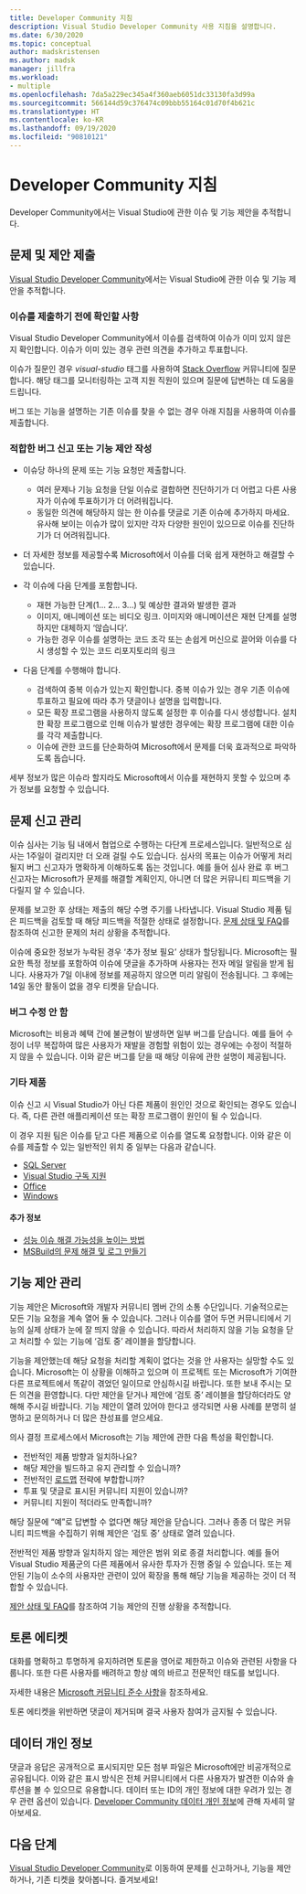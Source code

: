 ```yaml
---
title: Developer Community 지침
description: Visual Studio Developer Community 사용 지침을 설명합니다.
ms.date: 6/30/2020
ms.topic: conceptual
author: madskristensen
ms.author: madsk
manager: jillfra
ms.workload:
- multiple
ms.openlocfilehash: 7da5a229ec345a4f360aeb6051dc33130fa3d99a
ms.sourcegitcommit: 566144d59c376474c09bbb55164c01d70f4b621c
ms.translationtype: HT
ms.contentlocale: ko-KR
ms.lasthandoff: 09/19/2020
ms.locfileid: "90810121"
---
```

# <a name="developer-community-guidelines"></a>Developer Community 지침

Developer Community에서는 Visual Studio에 관한 이슈 및 기능 제안을 추적합니다.

## <a name="submitting-problems-and-suggestions"></a>문제 및 제안 제출

[Visual Studio Developer Community](https://developercommunity.visualstudio.com/)에서는 Visual Studio에 관한 이슈 및 기능 제안을 추적합니다.

### <a name="before-submitting-an-issue"></a>이슈를 제출하기 전에 확인할 사항

Visual Studio Developer Community에서 이슈를 검색하여 이슈가 이미 있지 않은지 확인합니다. 이슈가 이미 있는 경우 관련 의견을 추가하고 투표합니다.

이슈가 질문인 경우 _visual-studio_ 태그를 사용하여 [Stack Overflow](https://stackoverflow.com/questions/tagged/visual-studio?tab=Newest) 커뮤니티에 질문합니다. 해당 태그를 모니터링하는 고객 지원 직원이 있으며 질문에 답변하는 데 도움을 드립니다.

버그 또는 기능을 설명하는 기존 이슈를 찾을 수 없는 경우 아래 지침을 사용하여 이슈를 제출합니다.

### <a name="writing-a-good-bug-report-or-feature-suggestion"></a>적합한 버그 신고 또는 기능 제안 작성

- 이슈당 하나의 문제 또는 기능 요청만 제출합니다.

  - 여러 문제나 기능 요청을 단일 이슈로 결합하면 진단하기가 더 어렵고 다른 사용자가 이슈에 투표하기가 더 어려워집니다.
  - 동일한 의견에 해당하지 않는 한 이슈를 댓글로 기존 이슈에 추가하지 마세요. 유사해 보이는 이슈가 많이 있지만 각자 다양한 원인이 있으므로 이슈를 진단하기가 더 어려워집니다.

- 더 자세한 정보를 제공할수록 Microsoft에서 이슈를 더욱 쉽게 재현하고 해결할 수 있습니다.
- 각 이슈에 다음 단계를 포함합니다.

  - 재현 가능한 단계(1... 2... 3...) 및 예상한 결과와 발생한 결과
  - 이미지, 애니메이션 또는 비디오 링크. 이미지와 애니메이션은 재현 단계를 설명하지만 대체하지 ‘않습니다’.
  - 가능한 경우 이슈를 설명하는 코드 조각 또는 손쉽게 머신으로 끌어와 이슈를 다시 생성할 수 있는 코드 리포지토리의 링크

- 다음 단계를 수행해야 합니다.

  - 검색하여 중복 이슈가 있는지 확인합니다. 중복 이슈가 있는 경우 기존 이슈에 투표하고 필요에 따라 추가 댓글이나 설명을 입력합니다.
  - 모든 확장 프로그램을 사용하지 않도록 설정한 후 이슈를 다시 생성합니다. 설치한 확장 프로그램으로 인해 이슈가 발생한 경우에는 확장 프로그램에 대한 이슈를 각각 제출합니다.
  - 이슈에 관한 코드를 단순화하여 Microsoft에서 문제를 더욱 효과적으로 파악하도록 돕습니다.

세부 정보가 많은 이슈라 할지라도 Microsoft에서 이슈를 재현하지 못할 수 있으며 추가 정보를 요청할 수 있습니다.

## <a name="managing-problem-reports"></a>문제 신고 관리

이슈 심사는 기능 팀 내에서 협업으로 수행하는 다단계 프로세스입니다. 일반적으로 심사는 1주일이 걸리지만 더 오래 걸릴 수도 있습니다. 심사의 목표는 이슈가 어떻게 처리될지 버그 신고자가 명확하게 이해하도록 돕는 것입니다. 예를 들어 심사 완료 후 버그 신고자는 Microsoft가 문제를 해결할 계획인지, 아니면 더 많은 커뮤니티 피드백을 기다릴지 알 수 있습니다.

문제를 보고한 후 상태는 제출의 해당 수명 주기를 나타냅니다. Visual Studio 제품 팀은 피드백을 검토할 때 해당 피드백을 적절한 상태로 설정합니다. [문제 상태 및 FAQ](./report-a-problem.md)를 참조하여 신고한 문제의 처리 상황을 추적합니다.

이슈에 중요한 정보가 누락된 경우 ‘추가 정보 필요’ 상태가 할당됩니다. Microsoft는 필요한 특정 정보를 포함하여 이슈에 댓글을 추가하며 사용자는 전자 메일 알림을 받게 됩니다. 사용자가 7일 이내에 정보를 제공하지 않으면 미리 알림이 전송됩니다. 그 후에는 14일 동안 활동이 없을 경우 티켓을 닫습니다.

### <a name="wont-fix-bugs"></a>버그 수정 안 함

Microsoft는 비용과 혜택 간에 불균형이 발생하면 일부 버그를 닫습니다. 예를 들어 수정이 너무 복잡하여 많은 사용자가 재발을 경험할 위험이 있는 경우에는 수정이 적절하지 않을 수 있습니다. 이와 같은 버그를 닫을 때 해당 이유에 관한 설명이 제공됩니다.

### <a name="other-product"></a>기타 제품

이슈 신고 시 Visual Studio가 아닌 다른 제품이 원인인 것으로 확인되는 경우도 있습니다. 즉, 다른 관련 애플리케이션 또는 확장 프로그램이 원인이 될 수 있습니다. 

이 경우 지원 팀은 이슈를 닫고 다른 제품으로 이슈를 열도록 요청합니다. 이와 같은 이슈를 제출할 수 있는 일반적인 위치 중 일부는 다음과 같습니다.

* [SQL Server](https://feedback.azure.com/forums/908035-sql-server)
* [Visual Studio 구독 지원](https://feedback.azure.com/forums/908035-sql-server)
* [Office](https://support.office.com/article/how-do-i-give-feedback-on-microsoft-office-2b102d44-b43f-4dd2-9ff4-23cf144cfb11)
* [Windows](https://support.microsoft.com/help/4021566/windows-10-send-feedback-to-microsoft-with-feedback-hub-app)

#### <a name="additional-information"></a>추가 정보

- [성능 이슈 해결 가능성을 높이는 방법](./how-to-increase-chances-of-performance-issue-being-fixed.md)
- [MSBuild의 문제 해결 및 로그 만들기](./msbuild-logs.md)

## <a name="managing-feature-suggestions"></a>기능 제안 관리

기능 제안은 Microsoft와 개발자 커뮤니티 멤버 간의 소통 수단입니다. 기술적으로는 모든 기능 요청을 계속 열어 둘 수 있습니다. 그러나 이슈를 열어 두면 커뮤니티에서 기능의 실제 상태가 눈에 잘 띄지 않을 수 있습니다. 따라서 처리하지 않을 기능 요청을 닫고 처리할 수 있는 기능에 ‘검토 중’ 레이블을 할당합니다.

기능을 제안했는데 해당 요청을 처리할 계획이 없다는 것을 안 사용자는 실망할 수도 있습니다. Microsoft는 이 상황을 이해하고 있으며 이 프로젝트 또는 Microsoft가 기여한 다른 프로젝트에서 똑같이 겪었던 일이므로 안심하시길 바랍니다. 또한 보내 주시는 모든 의견을 환영합니다. 다만 제안을 닫거나 제안에 ‘검토 중’ 레이블을 할당하더라도 양해해 주시길 바랍니다. 기능 제안이 열려 있어야 한다고 생각되면 사용 사례를 분명히 설명하고 문의하거나 더 많은 찬성표를 얻으세요.

의사 결정 프로세스에서 Microsoft는 기능 제안에 관한 다음 특성을 확인합니다.

- 전반적인 제품 방향과 일치하나요?
- 해당 제안을 빌드하고 유지 관리할 수 있습니까?
- 전반적인 [로드맵](/visualstudio/productinfo/vs-roadmap) 전략에 부합합니까?
- 투표 및 댓글로 표시된 커뮤니티 지원이 있습니까?
- 커뮤니티 지원이 적더라도 만족합니까?

해당 질문에 “예”로 답변할 수 없다면 해당 제안을 닫습니다. 그러나 종종 더 많은 커뮤니티 피드백을 수집하기 위해 제안은 ‘검토 중’ 상태로 열려 있습니다.

전반적인 제품 방향과 일치하지 않는 제안은 범위 외로 종결 처리합니다. 예를 들어 Visual Studio 제품군의 다른 제품에서 유사한 투자가 진행 중일 수 있습니다. 또는 제안된 기능이 소수의 사용자만 관련이 있어 확장을 통해 해당 기능을 제공하는 것이 더 적합할 수 있습니다.

[제안 상태 및 FAQ](./report-a-problem.md)를 참조하여 기능 제안의 진행 상황을 추적합니다.

## <a name="discussion-etiquette"></a>토론 에티켓

대화를 명확하고 투명하게 유지하려면 토론을 영어로 제한하고 이슈와 관련된 사항을 다룹니다. 또한 다른 사용자를 배려하고 항상 예의 바르고 전문적인 태도를 보입니다.

자세한 내용은 [Microsoft 커뮤니티 준수 사항](https://answers.microsoft.com/en-us/page/codeofconduct)을 참조하세요.

토론 에티켓을 위반하면 댓글이 제거되며 결국 사용자 참여가 금지될 수 있습니다.

## <a name="data-privacy"></a>데이터 개인 정보

댓글과 응답은 공개적으로 표시되지만 모든 첨부 파일은 Microsoft에만 비공개적으로 공유됩니다. 이와 같은 표시 방식은 전체 커뮤니티에서 다른 사용자가 발견한 이슈와 솔루션을 볼 수 있으므로 유용합니다. 데이터 또는 ID의 개인 정보에 대한 우려가 있는 경우 관련 옵션이 있습니다. [Developer Community 데이터 개인 정보](./developer-community-privacy.md)에 관해 자세히 알아보세요.

## <a name="next-steps"></a>다음 단계

[Visual Studio Developer Community](https://developercommunity.visualstudio.com/)로 이동하여 문제를 신고하거나, 기능을 제안하거나, 기존 티켓을 찾아봅니다. 즐겨보세요!